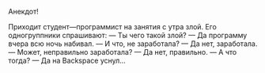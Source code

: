 Анекдот! 

Приходит студент—программист на занятия с утра злой. Его одногруппники спрашивают: 
— Ты чего такой злой? 
— Да программу вчера всю ночь набивал. 
— И что, не заработала? 
— Да нет, заработала. 
— Может, неправильно заработала? 
— Да нет, правильно. 
— А что тогда? 
— Да на Backspace уснул… 
